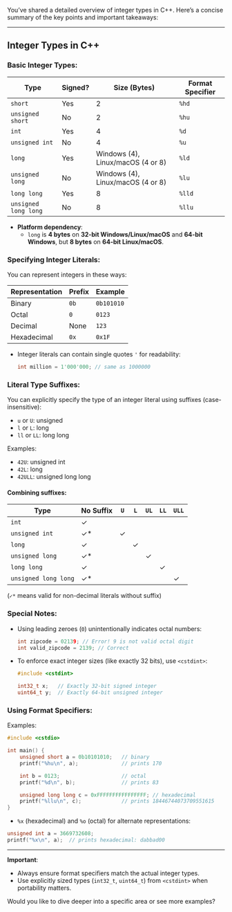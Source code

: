 You’ve shared a detailed overview of integer types in C++. Here’s a concise summary of the key points and important takeaways:

---

## Integer Types in C++

### Basic Integer Types:

| Type                 | Signed?            | Size (Bytes)                             | Format Specifier  |
|----------------------|--------------------|------------------------------------------|-------------------|
| `short`              | Yes                | 2                                        | `%hd`             |
| `unsigned short`     | No                 | 2                                        | `%hu`             |
| `int`                | Yes                | 4                                        | `%d`              |
| `unsigned int`       | No                 | 4                                        | `%u`              |
| `long`               | Yes                | Windows (4), Linux/macOS (4 or 8)         | `%ld`             |
| `unsigned long`      | No                 | Windows (4), Linux/macOS (4 or 8)         | `%lu`             |
| `long long`          | Yes                | 8                                        | `%lld`            |
| `unsigned long long` | No                 | 8                                        | `%llu`            |

- **Platform dependency**:  
  - `long` is **4 bytes** on **32-bit Windows/Linux/macOS** and **64-bit Windows**, but **8 bytes** on **64-bit Linux/macOS**.

### Specifying Integer Literals:

You can represent integers in these ways:

| Representation | Prefix | Example      |
|----------------|--------|--------------|
| Binary         | `0b`   | `0b101010`   |
| Octal          | `0`    | `0123`       |
| Decimal        | None   | `123`        |
| Hexadecimal    | `0x`   | `0x1F`       |

- Integer literals can contain single quotes `'` for readability:
  ```cpp
  int million = 1'000'000; // same as 1000000
  ```

### Literal Type Suffixes:

You can explicitly specify the type of an integer literal using suffixes (case-insensitive):

- `u` or `U`: unsigned
- `l` or `L`: long
- `ll` or `LL`: long long

Examples:

- `42U`: unsigned int
- `42L`: long
- `42ULL`: unsigned long long

#### Combining suffixes:

| Type                  | No Suffix | `U` | `L` | `UL` | `LL` | `ULL` |
|-----------------------|-----------|-----|-----|------|------|-------|
| `int`                 | ✓         |     |     |      |      |       |
| `unsigned int`        | ✓*        | ✓   |     |      |      |       |
| `long`                | ✓         |     | ✓   |      |      |       |
| `unsigned long`       | ✓*        |     |     | ✓    |      |       |
| `long long`           | ✓         |     |     |      | ✓    |       |
| `unsigned long long`  | ✓*        |     |     |      |      | ✓     |

(`✓*` means valid for non-decimal literals without suffix)

### Special Notes:

- Using leading zeroes (`0`) unintentionally indicates octal numbers:
  ```cpp
  int zipcode = 02139; // Error! 9 is not valid octal digit
  int valid_zipcode = 2139; // Correct
  ```

- To enforce exact integer sizes (like exactly 32 bits), use `<cstdint>`:
  ```cpp
  #include <cstdint>

  int32_t x;   // Exactly 32-bit signed integer
  uint64_t y;  // Exactly 64-bit unsigned integer
  ```

### Using Format Specifiers:

Examples:

```cpp
#include <cstdio>

int main() {
    unsigned short a = 0b10101010;   // binary
    printf("%hu\n", a);              // prints 170

    int b = 0123;                    // octal
    printf("%d\n", b);               // prints 83

    unsigned long long c = 0xFFFFFFFFFFFFFFFF; // hexadecimal
    printf("%llu\n", c);             // prints 18446744073709551615
}
```

- `%x` (hexadecimal) and `%o` (octal) for alternate representations:
```cpp
unsigned int a = 3669732608;
printf("%x\n", a);  // prints hexadecimal: dabbad00
```

---

**Important**:  
- Always ensure format specifiers match the actual integer types.
- Use explicitly sized types (`int32_t`, `uint64_t`) from `<cstdint>` when portability matters.

Would you like to dive deeper into a specific area or see more examples?
